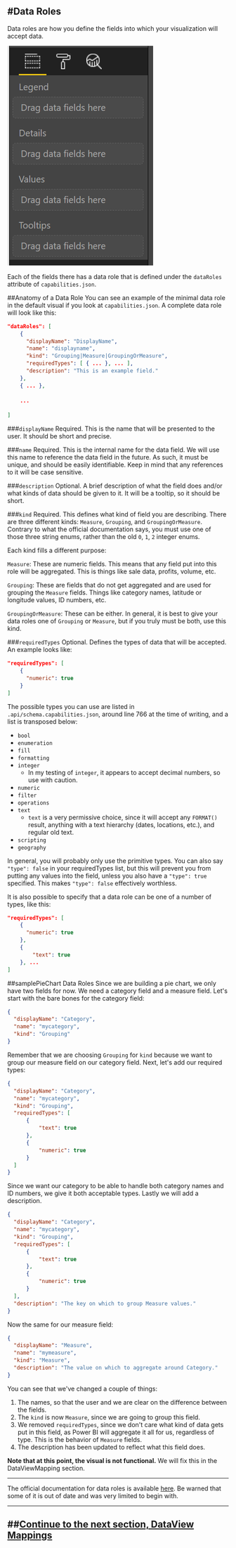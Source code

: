 #Data Roles
---
Data roles are how you define the fields into which your visualization will accept data.

![Image of the data fields](/img/DataFields.png)

Each of the fields there has a data role that is defined under the `dataRoles` attribute of `capabilities.json`.

##Anatomy of a Data Role
You can see an example of the minimal data role in the default visual if you look at `capabilities.json`.
A complete data role will look like this:

```json
"dataRoles": [
    {
      "displayName": "DisplayName",
      "name": "displayname",
      "kind": "Grouping|Measure|GroupingOrMeasure",
      "requiredTypes": [ { ... }, ... ],
      "description": "This is an example field."
    },
    { ... },

    ...

]
```

###`displayName`
Required. This is the name that will be presented to the user. It should be short and precise.

###`name`
Required. This is the internal name for the data field. We will use this name to reference the data field in the future. As such, it must be unique, and should be easily identifiable. Keep in mind that any references to it will be case sensitive.

###`description`
Optional. A brief description of what the field does and/or what kinds of data should be given to it. It will be a tooltip, so it should be short.

###`kind`
Required. This defines what kind of field you are describing. There are three different kinds: `Measure`, `Grouping`, and `GroupingOrMeasure`. Contrary to what the official documentation says, you must use one of those three string enums, rather than the old `0`, `1`, `2` integer enums.

Each kind fills a different purpose:

`Measure`: These are numeric fields. This means that any field put into this role will be aggregated. This is things like sale data, profits, volume, etc.

`Grouping`: These are fields that do not get aggregated and are used for grouping the `Measure` fields. Things like category names, latitude or longitude values, ID numbers, etc.

`GroupingOrMeasure`: These can be either. In general, it is best to give your data roles one of `Grouping` or `Measure`, but if you truly must be both, use this kind.

###`requiredTypes`
Optional. Defines the types of data that will be accepted. An example looks like:

```json
"requiredTypes": [
    {
      "numeric": true
    }
]
```

The possible types you can use are listed in `.api/schema.capabilities.json`, around line 766 at the time of writing, and a list is transposed below:
*   `bool`
*   `enumeration`
*   `fill`
*   `formatting`
*   `integer`
    *   In my testing of `integer`, it appears to accept decimal numbers, so use with caution.
*   `numeric`
*   `filter`
*   `operations`
*   `text`
    *   `text` is a very permissive choice, since it will accept any `FORMAT()` result, anything with a text hierarchy (dates, locations, etc.), and regular old text.
*   `scripting`
*   `geography`

In general, you will probably only use the primitive types. You can also say `"type": false` in your requiredTypes list, but this will prevent you from putting any values into the field, unless you also have a `"type": true` specified. This makes `"type": false` effectively worthless.

It is also possible to specify that a data role can be one of a number of types, like this:

```json
"requiredTypes": [
    {
      "numeric": true
    },
    {
        "text": true
    }, ...
]
```

##samplePieChart Data Roles
Since we are building a pie chart, we only have two fields for now. We need a category field and a measure field. Let's start with the bare bones for the category field:

```json
{
  "displayName": "Category",
  "name": "mycategory",
  "kind": "Grouping"
}
```

Remember that we are choosing `Grouping` for `kind` because we want to group our measure field on our category field. Next, let's add our required types:

```json
{
  "displayName": "Category",
  "name": "mycategory",
  "kind": "Grouping",
  "requiredTypes": [
      {
          "text": true
      },
      {
          "numeric": true
      }
  ]
}
```

Since we want our category to be able to handle both category names and ID numbers, we give it both acceptable types. Lastly we will add a description.

```json
{
  "displayName": "Category",
  "name": "mycategory",
  "kind": "Grouping",
  "requiredTypes": [
      {
          "text": true
      },
      {
          "numeric": true
      }
  ],
  "description": "The key on which to group Measure values."
}
```

Now the same for our measure field:

```json
{
  "displayName": "Measure",
  "name": "mymeasure",
  "kind": "Measure",
  "description": "The value on which to aggregate around Category."
}
```

You can see that we've changed a couple of things:
1.   The names, so that the user and we are clear on the difference between the fields.
2.   The `kind` is now `Measure`, since we are going to group this field.
3.   We removed `requiredTypes`, since we don't care what kind of data gets put in this field, as Power BI will aggregate it all for us, regardless of type. This is the behavior of `Measure` fields.
4.   The description has been updated to reflect what this field does.

**Note that at this point, the visual is not functional.** We will fix this in the DataViewMapping section.

---
The official documentation for data roles is available [here](https://github.com/Microsoft/PowerBI-visuals/blob/master/Capabilities/Capabilities.md#define-the-data-fields-your-visual-expects---dataroles). Be warned that some of it is out of date and was very limited to begin with.


---
##**[Continue to the next section, DataView Mappings](/docs/capabilities/2-DataViewMappings.md)**
---
